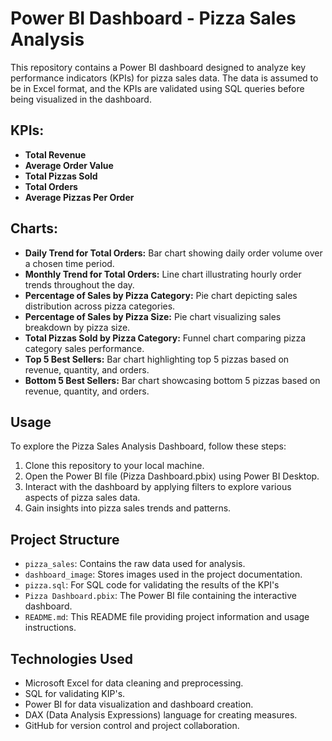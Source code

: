 # Power BI Dashboard - Pizza Sales Analysis

This repository contains a Power BI dashboard designed to analyze key performance indicators (KPIs) for pizza sales data. The data is assumed to be in Excel format, and the KPIs are validated using SQL queries before being visualized in the dashboard.

## KPIs:

* **Total Revenue**
* **Average Order Value**
* **Total Pizzas Sold**
* **Total Orders**
* **Average Pizzas Per Order**

## Charts:

* **Daily Trend for Total Orders:** Bar chart showing daily order volume over a chosen time period.
* **Monthly Trend for Total Orders:** Line chart illustrating hourly order trends throughout the day.
* **Percentage of Sales by Pizza Category:** Pie chart depicting sales distribution across pizza categories.
* **Percentage of Sales by Pizza Size:** Pie chart visualizing sales breakdown by pizza size.
* **Total Pizzas Sold by Pizza Category:** Funnel chart comparing pizza category sales performance.
* **Top 5 Best Sellers:** Bar chart highlighting top 5 pizzas based on revenue, quantity, and orders.
* **Bottom 5 Best Sellers:** Bar chart showcasing bottom 5 pizzas based on revenue, quantity, and orders.

## Usage

To explore the Pizza Sales Analysis Dashboard, follow these steps:

1. Clone this repository to your local machine.
2. Open the Power BI file (Pizza Dashboard.pbix) using Power BI Desktop.
3. Interact with the dashboard by applying filters to explore various aspects of pizza sales data.
4. Gain insights into pizza sales trends and patterns.

## Project Structure

- `pizza_sales`: Contains the raw data used for analysis.
- `dashboard_image`: Stores images used in the project documentation.
- `pizza.sql`: For SQL code for validating the results of the KPI's
- `Pizza Dashboard.pbix`: The Power BI file containing the interactive dashboard.
- `README.md`: This README file providing project information and usage instructions.

## Technologies Used

- Microsoft Excel for data cleaning and preprocessing.
- SQL for validating KIP's.
- Power BI for data visualization and dashboard creation.
- DAX (Data Analysis Expressions) language for creating measures.
- GitHub for version control and project collaboration.



